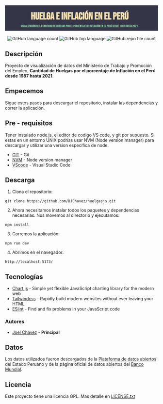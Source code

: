 ![Fondo](./img/fondo2.png)

<div align="center">

![GitHub language count](https://img.shields.io/github/languages/count/BJChavez/huelgasjs?style=flat-square)
![GitHub top language](https://img.shields.io/github/languages/top/BJChavez/huelgasjs)
![GitHub repo file count](https://img.shields.io/github/directory-file-count/BJChavez/huelgasjs?style=flat-square)

</div>

## Descripción

Proyecto de visualización de datos del Ministerio de Trabajo y Promoción del Empleo, **Cantidad de Huelgas por el porcentaje de Inflación en el Perú desde 1987 hasta 2021**.

## Empecemos

Sigue estos pasos para descargar el repositorio, instalar las dependencias y correr la aplicación.

## Pre - requisitos

Tener instalado node.js, el editor de codigo VS code, y git por supuesto. Si estas en un entorno UNIX podrías usar NVM (Node version manager) para descargar y utilizar una version específica de node.

- [GIT](https://git-scm.com/downloads) - Git
- [NVM](https://github.com/nvm-sh/nvm) - Node version manager
- [VScode](https://code.visualstudio.com/) - Visual Studio Code

## Descarga

1. Clona el repositorio:

```
git clone https://github.com/BJChavez/huelgasjs.git
```

2. Ahora necesitamos instalar todos los paquetes y dependencias necesarias. Nos movemos al directorio y ejecutamos:

```
npm install
```

3. Corremos la aplicación:

```
npm run dev
```

4. Abrimos en el navegador:

```
http://localhost:5173/
```

## Tecnologías

- [Chart.js](https://www.chartjs.org/) - Simple yet flexible JavaScript charting library for the modern web
- [Tailwindcss](https://tailwindcss.com/) - Rapidly build modern websites without ever leaving your HTML
- [ESlint](https://eslint.org/) - Find and fix problems in your JavaScript code

### Autores

- [Joel Chavez](https://github.com/BJChavez) - **Principal**

## Datos

Los datos utilizados fueron descargados de la [Plataforma de datos abiertos](https://www.datosabiertos.gob.pe/) del Estado Peruano y de la página oficial de datos abiertos del [Banco Mundial](https://datos.bancomundial.org/).

## Licencia

Este proyecto tiene una licencia GPL. Mas detalle en [LICENSE.txt](LICENSE.txt)
